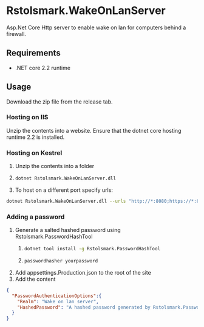 # Rstolsmark.WakeOnLanServer

Asp.Net Core Http server to enable wake on lan for computers behind a firewall.

## Requirements

 - .NET core 2.2 runtime

## Usage

Download the zip file from the release tab.

### Hosting on IIS

Unzip the contents into a website. Ensure that the dotnet core hosting runtime 2.2 is installed.

### Hosting on Kestrel

1. Unzip the contents into a folder
1. ```bash
   dotnet Rstolsmark.WakeOnLanServer.dll
   ```
1. To host on a different port specify urls:
  ```bash
  dotnet Rstolsmark.WakeOnLanServer.dll --urls "http://*:8080;https://*:8081"
  ```

### Adding a password
1. Generate a salted hashed password using Rstolsmark.PasswordHashTool
    1. ```bash
       dotnet tool install -g Rstolsmark.PasswordHashTool
       ```
    1. ```bash
       passwordhasher yourpassword
       ```
1. Add appsettings.Production.json to the root of the site
1. Add the content
```json
{
  "PasswordAuthenticationOptions":{
    "Realm": "Wake on lan server",
    "HashedPassword": "A hashed password generated by Rstolsmark.PasswordHashTool"
  }
}
```




